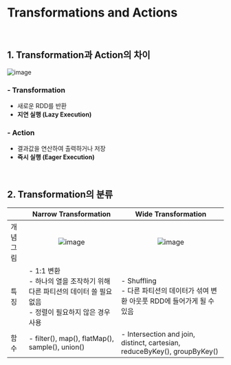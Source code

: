 # Transformations and Actions

<br/>

## 1. Transformation과 Action의 차이

  ![image](https://github.com/SKR-DataScience/Realtime_Data_Processing/assets/55543156/ce94a8c6-ce28-4e6b-9dbb-5b1a980e3dbb)

### - Transformation
  - 새로운 RDD를 반환
  - **지연 실행 (Lazy Execution)**

### - Action
  - 결과값을 연산하여 출력하거나 저장
  - **즉시 실행 (Eager Execution)**

<br/>

## 2. Transformation의 분류

||<center>Narrow Transformation</center>|<center>Wide Transformation</center>|
|:---|:---|:---|
|개념그림|<center>![image](https://github.com/SKR-DataScience/Realtime_Data_Processing/assets/55543156/3f97f6b7-83c3-492a-8381-83876a4e1ec0)</center>|<center>![image](https://github.com/SKR-DataScience/Realtime_Data_Processing/assets/55543156/b9ad4f50-555e-4488-86b8-9bdf579cbca5)</center>|
|특징|- 1:1 변환 <br/> - 하나의 열을 조작하기 위해 다른 파티션의 데이터 쓸 필요 없음 <br/> - 정렬이 필요하지 않은 경우 사용 | - Shuffling <br/> - 다른 파티션의 데이터가 섞여 변환 아웃풋 RDD에 들어가게 될 수 있음 |
|함수|- filter(), map(), flatMap(), sample(), union() | - Intersection and join, distinct, cartesian, reduceByKey(), groupByKey()    |

